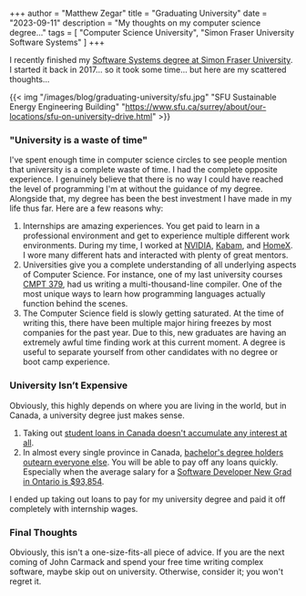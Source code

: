 +++
author = "Matthew Zegar"
title = "Graduating University"
date = "2023-09-11"
description = "My thoughts on my computer science degree..."
tags = [
    "Computer Science University",
    "Simon Fraser University Software Systems"
]
+++

I recently finished my [Software Systems degree at Simon Fraser University](https://www.sfu.ca/computing/prospective-students/undergraduate-students/programs/degree-programs/softwaresystems.html). I started it back in 2017... so it took some time... but here are my scattered thoughts...

{{< img "/images/blog/graduating-university/sfu.jpg" "SFU Sustainable Energy Engineering Building" "https://www.sfu.ca/surrey/about/our-locations/sfu-on-university-drive.html" >}}

### "University is a waste of time"

I've spent enough time in computer science circles to see people mention that university is a complete waste of time. I had the complete opposite experience. I genuinely believe that there is no way I could have reached the level of programming I'm at without the guidance of my degree. Alongside that, my degree has been the best investment I have made in my life thus far. Here are a few reasons why:

1. Internships are amazing experiences. You get paid to learn in a professional environment and get to experience multiple different work environments. During my time, I worked at [NVIDIA](https://www.nvidia.com/en-us/), [Kabam](https://kabam.com/), and [HomeX](https://homex.com/). I wore many different hats and interacted with plenty of great mentors.
2. Universities give you a complete understanding of all underlying aspects of Computer Science. For instance, one of my last university courses [CMPT 379](http://www.sfu.ca/students/calendar/2022/fall/courses/cmpt/379.html), had us writing a multi-thousand-line compiler. One of the most unique ways to learn how programming languages actually function behind the scenes.
3. The Computer Science field is slowly getting saturated. At the time of writing this, there have been multiple major hiring freezes by most companies for the past year. Due to this, new graduates are having an extremely awful time finding work at this current moment. A degree is useful to separate yourself from other candidates with no degree or boot camp experience.

### University Isn’t Expensive

Obviously, this highly depends on where you are living in the world, but in Canada, a university degree just makes sense.

1. Taking out [student loans in Canada doesn't accumulate any interest at all](https://www.canada.ca/en/employment-social-development/news/2023/03/government-of-canada-provides-interest-free-loans-for-students-effective-april1.html).
2. In almost every single province in Canada, [bachelor's degree holders outearn everyone else](https://www12.statcan.gc.ca/census-recensement/2016/as-sa/98-200-x/2016024/98-200-x2016024-eng.cfm). You will be able to pay off any loans quickly. Especially when the average salary for a [Software Developer New Grad in Ontario is $93,854](https://www.glassdoor.ca/Salaries/toronto-new-grad-software-developer-salary-SRCH_IL.0,7_IM976_KO8,35.htm).

I ended up taking out loans to pay for my university degree and paid it off completely with internship wages.

### Final Thoughts

Obviously, this isn't a one-size-fits-all piece of advice. If you are the next coming of John Carmack and spend your free time writing complex software, maybe skip out on university. Otherwise, consider it; you won't regret it.
